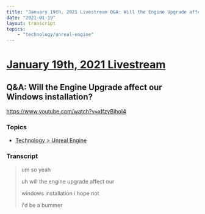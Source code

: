 ```yaml
---
title: "January 19th, 2021 Livestream Q&A: Will the Engine Upgrade affect our Windows installation?"
date: "2021-01-19"
layout: transcript
topics:
    - "technology/unreal-engine"
---
```

# [January 19th, 2021 Livestream](../2021-01-19.md)
## Q&A: Will the Engine Upgrade affect our Windows installation?
https://www.youtube.com/watch?v=xIfzyBihoI4

### Topics
* [Technology > Unreal Engine](../topics/technology/unreal-engine.md)

### Transcript

> um so yeah
>
> uh will the engine upgrade affect our
>
> windows installation i hope not
>
> i'd be a bummer
